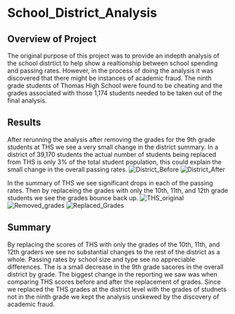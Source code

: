 # School_District_Analysis

## Overview of Project

The original purpose of this project was to provide an indepth analysis of the school distrtict to help show a realtionship between school spending and passing rates. However, in the process of doing the analysis it was discovered that there might be instances of academic fraud. The ninth grade students of Thomas High School were found to be cheating and the grades associated with those 1,174 students needed to be taken out of the final analysis.

## Results

After rerunning the analysis after removing the grades for the 9th grade students at THS we see a very small change in the district summary. In a district of 39,170 students the actual number of students being replaced from THS is only 3% of the total student population, this could explain the small change in the overall passing rates. 
![District_Before](https://user-images.githubusercontent.com/80363261/114314492-9179a980-9ac0-11eb-86aa-3f49ffb9250c.png)
![District_After](https://user-images.githubusercontent.com/80363261/114314506-9cccd500-9ac0-11eb-8ba3-136fb93a7038.png)

In the summary of THS we see significant drops in each of the passing rates. Then by replaceing the grades with only the 10th, 11th, and 12th grade students we see the grades bounce back up.
![THS_original](https://user-images.githubusercontent.com/80363261/114314516-a48c7980-9ac0-11eb-83ff-4172844d7a8c.png)
![Removed_grades](https://user-images.githubusercontent.com/80363261/114314519-a7876a00-9ac0-11eb-970d-4354d454f094.png)
![Replaced_Grades](https://user-images.githubusercontent.com/80363261/114314522-aa825a80-9ac0-11eb-8ed8-98a6359444f0.png)

## Summary
By replacing the scores of THS with only the grades of the 10th, 11th, and 12th graders we see no substantial changes to the rest of the district as a whole. Passing rates by school size and type see no appreciable differences. The is a small decrease in the 9th grade sacores in the overall district by grade. The biggest change in the reporting we saw was when comparing THS scores before and after the replacement of grades. Since we replaced the THS grades at the district level with the grades of studnets not in the ninth grade we kept the analysis unskewed by the discovery of academic fraud.



